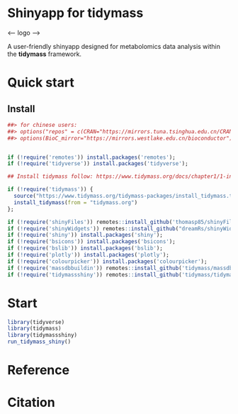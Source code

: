 # Shinyapp for tidymass

<-- logo -->

A user-friendly shinyapp designed for metabolomics data analysis within the **tidymass** framework.


# Quick start

## Install

```  r
##> for chinese users:
##> options("repos" = c(CRAN="https://mirrors.tuna.tsinghua.edu.cn/CRAN/"))
##> options(BioC_mirror="https://mirrors.westlake.edu.cn/bioconductor")


if (!require('remotes')) install.packages('remotes');
if (!require('tidyverse')) install.packages('tidyverse');

## Install tidymass follow: https://www.tidymass.org/docs/chapter1/1-installation/

if (!require('tidymass')) {
  source("https://www.tidymass.org/tidymass-packages/install_tidymass.txt");
  install_tidymass(from = "tidymass.org")
};

if (!require('shinyFiles')) remotes::install_github('thomasp85/shinyFiles');
if (!require('shinyWidgets')) remotes::install_github("dreamRs/shinyWidgets");
if (!require('shiny')) install.packages('shiny');
if (!require('bsicons')) install.packages('bsicons');
if (!require('bslib')) install.packages('bslib');
if (!require('plotly')) install.packages('plotly');
if (!require('colourpicker')) install.packages('colourpicker');
if (!require('massdbbuildin')) remotes::install_github('tidymass/massdbbuildin');
if (!require('tidymassshiny')) remotes::install_github('tidymass/tidymass_shiny')
```

# Start

```r
library(tidyverse)
library(tidymass)
library(tidymassshiny)
run_tidymass_shiny()
```

# Reference


# Citation
